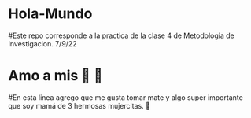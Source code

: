 # Hola-Mundo

#Este repo corresponde a la practica de la clase 4 de Metodologia de Investigacion. 7/9/22

# Amo a mis :rabbit: :rabbit:

#En esta linea agrego que me gusta tomar mate y algo super importante que soy mamá de 3 hermosas mujercitas. 💙
